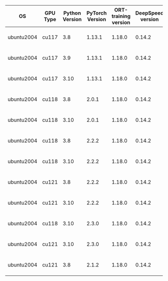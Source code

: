 | OS | GPU Type | Python Version | PyTorch Version | ORT-training version | DeepSpeed version | torch-ort Version | Nebula Version | Image Name | MCR Image Name |
| - | - | - | - | - | - | - | - | - | - |
|ubuntu2004|cu117|3.8|1.13.1|1.18.0|0.14.2|1.17.0|0.16.13|ptebic.azurecr.io/public/aifx/acpt/stable-ubuntu2004-cu117-py38-torch1131|mcr.microsoft.com/aifx/acpt/stable-ubuntu2004-cu117-py38-torch1131|
|ubuntu2004|cu117|3.9|1.13.1|1.18.0|0.14.2|1.17.0|0.16.13|ptebic.azurecr.io/public/aifx/acpt/stable-ubuntu2004-cu117-py39-torch1131|mcr.microsoft.com/aifx/acpt/stable-ubuntu2004-cu117-py39-torch1131|
|ubuntu2004|cu117|3.10|1.13.1|1.18.0|0.14.2|1.17.0|0.16.13|ptebic.azurecr.io/public/aifx/acpt/stable-ubuntu2004-cu117-py310-torch1131|mcr.microsoft.com/aifx/acpt/stable-ubuntu2004-cu117-py310-torch1131|
|ubuntu2004|cu118|3.8|2.0.1|1.18.0|0.14.2|1.17.0|0.16.13|ptebic.azurecr.io/public/aifx/acpt/stable-ubuntu2004-cu118-py38-torch201|mcr.microsoft.com/aifx/acpt/stable-ubuntu2004-cu118-py38-torch201|
|ubuntu2004|cu118|3.10|2.0.1|1.18.0|0.14.2|1.17.0|0.16.13|ptebic.azurecr.io/public/aifx/acpt/stable-ubuntu2004-cu118-py310-torch201|mcr.microsoft.com/aifx/acpt/stable-ubuntu2004-cu118-py310-torch201|
|ubuntu2004|cu118|3.8|2.2.2|1.18.0|0.14.2|1.17.0|0.16.13|ptebic.azurecr.io/public/aifx/acpt/stable-ubuntu2004-cu118-py38-torch222|mcr.microsoft.com/aifx/acpt/stable-ubuntu2004-cu118-py38-torch222|
|ubuntu2004|cu118|3.10|2.2.2|1.18.0|0.14.2|1.17.0|0.16.13|ptebic.azurecr.io/public/aifx/acpt/stable-ubuntu2004-cu118-py310-torch222|mcr.microsoft.com/aifx/acpt/stable-ubuntu2004-cu118-py310-torch222|
|ubuntu2004|cu121|3.8|2.2.2|1.18.0|0.14.2|1.17.0|0.16.13|ptebic.azurecr.io/public/aifx/acpt/stable-ubuntu2004-cu121-py38-torch222|mcr.microsoft.com/aifx/acpt/stable-ubuntu2004-cu121-py38-torch222|
|ubuntu2004|cu121|3.10|2.2.2|1.18.0|0.14.2|1.17.0|0.16.13|ptebic.azurecr.io/public/aifx/acpt/stable-ubuntu2004-cu121-py310-torch222|mcr.microsoft.com/aifx/acpt/stable-ubuntu2004-cu121-py310-torch222|
|ubuntu2004|cu118|3.10|2.3.0|1.18.0|0.14.2|1.17.0|0.16.13|ptebic.azurecr.io/public/aifx/acpt/stable-ubuntu2004-cu118-py310-torch230|mcr.microsoft.com/aifx/acpt/stable-ubuntu2004-cu118-py310-torch230|
|ubuntu2004|cu121|3.10|2.3.0|1.18.0|0.14.2|1.17.0|0.16.13|ptebic.azurecr.io/public/aifx/acpt/stable-ubuntu2004-cu121-py310-torch230|mcr.microsoft.com/aifx/acpt/stable-ubuntu2004-cu121-py310-torch230|
|ubuntu2004|cu121|3.8|2.1.2|1.18.0|0.14.2|1.17.0|0.16.13|ptebic.azurecr.io/public/aifx/acpt/stable-ubuntu2004-cu121-py38-torch212|mcr.microsoft.com/aifx/acpt/stable-ubuntu2004-cu121-py38-torch212|
